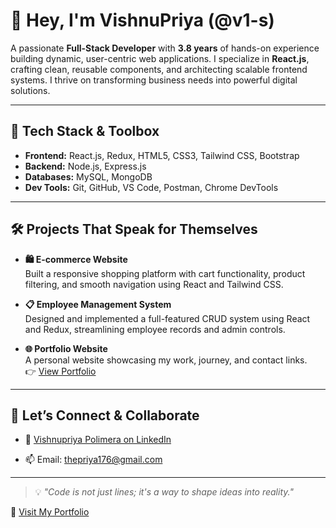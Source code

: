 # 👋 Hey, I'm VishnuPriya (@v1-s)

A passionate **Full-Stack Developer** with **3.8 years** of hands-on experience building dynamic, user-centric web applications. I specialize in **React.js**, crafting clean, reusable components, and architecting scalable frontend systems. I thrive on transforming business needs into powerful digital solutions.

---

## 🚀 Tech Stack & Toolbox

- **Frontend:** React.js, Redux, HTML5, CSS3, Tailwind CSS, Bootstrap
- **Backend:** Node.js, Express.js
- **Databases:** MySQL, MongoDB
- **Dev Tools:** Git, GitHub, VS Code, Postman, Chrome DevTools

---

## 🛠️ Projects That Speak for Themselves

- **🛍 E-commerce Website**  
  Built a responsive shopping platform with cart functionality, product filtering, and smooth navigation using React and Tailwind CSS.

- **📋 Employee Management System**  
  Designed and implemented a full-featured CRUD system using React and Redux, streamlining employee records and admin controls.

- **🌐 Portfolio Website**  
  A personal website showcasing my work, journey, and contact links.  
  👉 [View Portfolio](https://your-deployed-portfolio-link.com)

---

## 🤝 Let’s Connect & Collaborate

- 💼 [Vishnupriya Polimera on LinkedIn](https://linkedin.com/in/vishnupriya-polimera)

- 📫 Email: thepriya176@gmail.com

---

> 💡 *"Code is not just lines; it's a way to shape ideas into reality."*

🔗 [Visit My Portfolio](https://your-deployed-portfolio-link.com)

